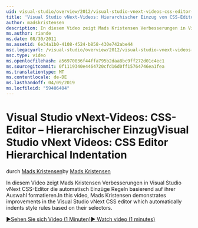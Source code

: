 ```yaml
---
uid: visual-studio/overview/2012/visual-studio-vnext-videos-css-editor-hierarchical-indentation
title: 'Visual Studio vNext-Videos: Hierarchischer Einzug von CSS-Editor | Microsoft-Dokumentation'
author: madskristensen
description: In diesem Video zeigt Mads Kristensen Verbesserungen in Visual Studio vNext CSS-Editor die automatisch Regeln basierend auf ihren weifte von Einzügen formatieren...
ms.author: riande
ms.date: 08/30/2011
ms.assetid: 6e34a1b0-4108-4524-b858-430e742abe44
msc.legacyurl: /visual-studio/overview/2012/visual-studio-vnext-videos-css-editor-hierarchical-indentation
msc.type: video
ms.openlocfilehash: a56970036f44ffa795b2daa8bc9ff272d01c4ec1
ms.sourcegitcommit: 0f1119340e4464720cfd16d0ff15764746ea1fea
ms.translationtype: MT
ms.contentlocale: de-DE
ms.lasthandoff: 04/09/2019
ms.locfileid: "59406404"
---
```

# <a name="visual-studio-vnext-videos-css-editor-hierarchical-indentation"></a><span data-ttu-id="871b0-103">Visual Studio vNext-Videos: CSS-Editor – Hierarchischer Einzug</span><span class="sxs-lookup"><span data-stu-id="871b0-103">Visual Studio vNext Videos: CSS Editor Hierarchical Indentation</span></span>

<span data-ttu-id="871b0-104">durch [Mads Kristensen](https://github.com/madskristensen)</span><span class="sxs-lookup"><span data-stu-id="871b0-104">by [Mads Kristensen](https://github.com/madskristensen)</span></span>

<span data-ttu-id="871b0-105">In diesem Video zeigt Mads Kristensen Verbesserungen in Visual Studio vNext CSS-Editor die automatisch Einzüge Regeln basierend auf ihrer Auswahl formatieren.</span><span class="sxs-lookup"><span data-stu-id="871b0-105">In this video, Mads Kristensen demonstrates improvements in the Visual Studio vNext CSS editor which automatically indents style rules based on their selectors.</span></span>

[<span data-ttu-id="871b0-106">&#9654;Sehen Sie sich Video (1 Minuten)</span><span class="sxs-lookup"><span data-stu-id="871b0-106">&#9654; Watch video (1 minutes)</span></span>](https://channel9.msdn.com/Blogs/ASP-NET-Site-Videos/visual-studio-vnext-videos-css-editor-hierarchical-indentation)
